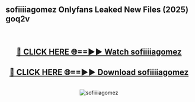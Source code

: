 <h2>sofiiiiagomez Onlyfans Leaked New Files (2025) goq2v</h2>
<br>
<div align="center">
<h2><a href="https://mediafiles.top/sofiiiiagomez&ref=git" rel="nofollow">🔴 CLICK HERE 🌐==►► Watch sofiiiiagomez</a></h2>
<h2><a href="https://mediafiles.top/sofiiiiagomez&ref=git" rel="nofollow">🔴 CLICK HERE 🌐==►► Download sofiiiiagomez</a></h2>
<br>
<a href="https://mediafiles.top/sofiiiiagomez&ref=git" rel="nofollow" data-target="animated-image.originalLink"><img src="https://i.ibb.co.com/xMMVF88/686577567.gif" alt="sofiiiiagomez" style="max-width: 100%; display: inline-block;" data-target="animated-image.originalImage"></a>
</div>
<br>
<br>